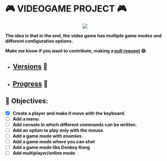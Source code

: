 # 🎮 VIDEOGAME PROJECT 🎮

<p align="center"> <img src="https://i.ibb.co/GRNb5p3/6.png"> <p align="center">

**The idea is that in the end, the video game has multiple game modes and different configuration options.**
  
**Make me know if you want to contribute, making a [pull request](https://github.com/14G001/Videogame/pulls) :smile:.**

- ## [Versions](https://github.com/14G001/Videogame/releases) 📖
- ## [Progress](https://github.com/14G001/Videogame/tags) 📶
  
## 🔭 Objectives:
- [x] **Create a player and make it move with the keyboard.**
- [ ] **Add a menu.**
- [ ] **Add console in which different commands can be written.**
- [ ] **Add an option to play only with the mouse.**
- [ ] **Add a game mode with enemies.**
- [ ] **Add a game mode where you can shot**
- [ ] **Add a game mode like Donkey Kong**
- [ ] **Add multiplayer/online mode**
